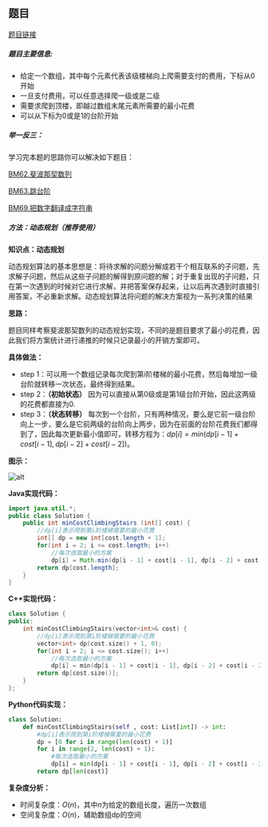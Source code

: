 ## 题目
[题目链接](https://www.nowcoder.com/practice/6fe0302a058a4e4a834ee44af88435c7?tpId=196&tqId=2366451&sourceUrl=/exam/oj&channenl=wgithub&fromPut=wgithub)

##### 题目主要信息:
- 给定一个数组，其中每个元素代表该级楼梯向上爬需要支付的费用，下标从0开始
- 一旦支付费用，可以任意选择爬一级或是二级
- 需要求爬到顶楼，即越过数组末尾元素所需要的最小花费
- 可以从下标为0或是1的台阶开始

##### 举一反三：

学习完本题的思路你可以解决如下题目：

[BM62.斐波那契数列](https://www.nowcoder.com/practice/c6c7742f5ba7442aada113136ddea0c3)

[BM63.跳台阶](https://www.nowcoder.com/practice/8c82a5b80378478f9484d87d1c5f12a4?tpId=295&tqId=23261)

[BM69.把数字翻译成字符串](https://www.nowcoder.com/practice/046a55e6cd274cffb88fc32dba695668?tpId=295&tqId=1024831)

##### 方法：动态规划（推荐使用）

**知识点：动态规划**

动态规划算法的基本思想是：将待求解的问题分解成若干个相互联系的子问题，先求解子问题，然后从这些子问题的解得到原问题的解；对于重复出现的子问题，只在第一次遇到的时候对它进行求解，并把答案保存起来，让以后再次遇到时直接引用答案，不必重新求解。动态规划算法将问题的解决方案视为一系列决策的结果

**思路：**

题目同样考察斐波那契数列的动态规划实现，不同的是题目要求了最小的花费，因此我们将方案统计进行递推的时候只记录最小的开销方案即可。

**具体做法：**

- step 1：可以用一个数组记录每次爬到第i阶楼梯的最小花费，然后每增加一级台阶就转移一次状态，最终得到结果。
- step 2：**（初始状态）** 因为可以直接从第0级或是第1级台阶开始，因此这两级的花费都直接为0.
- step 3：**（状态转移）** 每次到一个台阶，只有两种情况，要么是它前一级台阶向上一步，要么是它前两级的台阶向上两步，因为在前面的台阶花费我们都得到了，因此每次更新最小值即可，转移方程为：$dp[i] = min(dp[i - 1] + cost[i - 1], dp[i - 2] + cost[i - 2])$。


**图示：**

![alt](https://uploadfiles.nowcoder.com/images/20220219/397721558_1645250398617/CD2B95CDF3D0BEA28A46D1C0172B9F61)

**Java实现代码：**
```java
import java.util.*;
public class Solution {
    public int minCostClimbingStairs (int[] cost) {
        //dp[i]表示爬到第i阶楼梯需要的最小花费
        int[] dp = new int[cost.length + 1]; 
        for(int i = 2; i <= cost.length; i++)
            //每次选取最小的方案
            dp[i] = Math.min(dp[i - 1] + cost[i - 1], dp[i - 2] + cost[i - 2]); 
        return dp[cost.length];
    }
}
```
**C++实现代码：**
```cpp
class Solution {
public:
    int minCostClimbingStairs(vector<int>& cost) {
        //dp[i]表示爬到第i阶楼梯需要的最小花费
        vector<int> dp(cost.size() + 1, 0); 
        for(int i = 2; i <= cost.size(); i++)
            //每次选取最小的方案
            dp[i] = min(dp[i - 1] + cost[i - 1], dp[i - 2] + cost[i - 2]); 
        return dp[cost.size()];
    }
};
```
**Python代码实现：**
```Python
class Solution:
    def minCostClimbingStairs(self , cost: List[int]) -> int:
        #dp[i]表示爬到第i阶楼梯需要的最小花费
        dp = [0 for i in range(len(cost) + 1)] 
        for i in range(2, len(cost) + 1):
            #每次选取最小的方案
            dp[i] = min(dp[i - 1] + cost[i - 1], dp[i - 2] + cost[i - 2]) 
        return dp[len(cost)]
```

**复杂度分析：**
- 时间复杂度：$O(n)$，其中$n$为给定的数组长度，遍历一次数组
- 空间复杂度：$O(n)$，辅助数组dp的空间